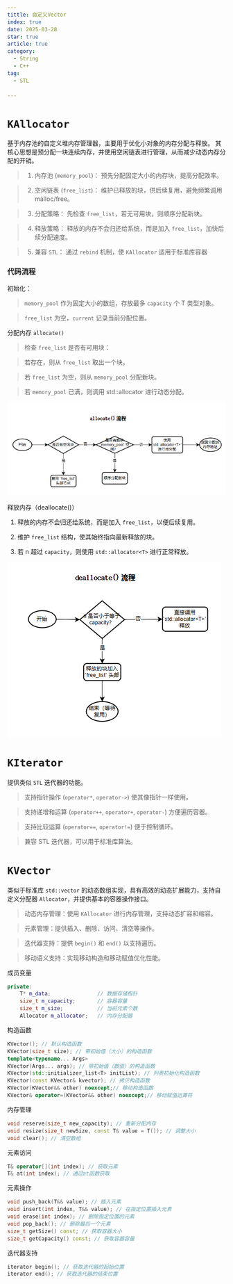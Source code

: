 ```yaml
---
tittle: 自定义Vector
index: true
date: 2025-03-28
star: true
article: true
category:
  - String
  - C++
tag:
  - STL

---
```


# `KAllocator`

基于内存池的自定义堆内存管理器，主要用于优化小对象的内存分配与释放。
其核心思想是预分配一块连续内存，并使用空闲链表进行管理，从而减少动态内存分配的开销。

> 1. 内存池 (`memory_pool`)： 预先分配固定大小的内存块，提高分配效率。

> 2. 空闲链表 (`free_list`)： 维护已释放的块，供后续复用，避免频繁调用 malloc/free。

> 3. 分配策略： 先检查 `free_list`，若无可用块，则顺序分配新块。

> 4. 释放策略： 释放的内存不会归还给系统，而是加入 `free_list`，加快后续分配速度。

> 5. 兼容 `STL`： 通过 `rebind` 机制，使 `KAllocator` 适用于标准库容器

### 代码流程

初始化：

> `memory_pool` 作为固定大小的数组，存放最多 `capacity` 个 T 类型对象。

> `free_list` 为空，`current` 记录当前分配位置。

分配内存 `allocate()`

> 检查 `free_list` 是否有可用块：

> 若存在，则从 `free_list` 取出一个块。

> 若 `free_list` 为空，则从 `memory_pool` 分配新块。

> 若 `memory_pool` 已满，则调用 std::allocator<T> 进行动态分配。

![](https://github.com/Thirty-Li/typoraImg/blob/main/blogImage/eac61daa49b40192fbe8a66b4439bfae.png?raw=true)

释放内存（deallocate()）

1. 释放的内存不会归还给系统，而是加入 `free_list`，以便后续复用。

2. 维护 `free_list` 结构，使其始终指向最新释放的块。

3. 若 n 超过 `capacity`，则使用 `std::allocator<T>` 进行正常释放。

![](https://github.com/Thirty-Li/typoraImg/blob/main/blogImage/3ad0ab1905486e3c3c6b1a7b8a950cf5.png?raw=true)

# `KIterator`

提供类似 `STL` 迭代器的功能。

> 支持指针操作 (`operator*`, `operator->`) 使其像指针一样使用。

> 支持递增和运算 (`operator++`, `operator+`, `operator-`) 方便遍历容器。

> 支持比较运算 (`operator==`, `operator!=`) 便于控制循环。

> 兼容 STL 迭代器，可以用于标准库算法。

# `KVector `

类似于标准库 `std::vector` 的动态数组实现，具有高效的动态扩展能力，支持自定义分配器 `Allocator`，并提供基本的容器操作接口。

> 动态内存管理：使用 `KAllocator` 进行内存管理，支持动态扩容和缩容。

> 元素管理：提供插入、删除、访问、清空等操作。

> 迭代器支持：提供 `begin()` 和 `end()` 以支持遍历。

> 移动语义支持：实现移动构造和移动赋值优化性能。

成员变量

``` c++
private:
    T* m_data;               // 数据存储指针
    size_t m_capacity;       // 容器容量
    size_t m_size;           // 当前元素个数
    Allocator m_allocator;   // 内存分配器
```

构造函数

``` c++
KVector(); // 默认构造函数
KVector(size_t size); // 带初始值（大小）的构造函数
template<typename... Args>
KVector(Args... args); // 带初始值（数值）的构造函数
KVector(std::initializer_list<T> initList); // 列表初始化构造函数
KVector(const KVector& kvector); // 拷贝构造函数
KVector(KVector&& other) noexcept;// 移动构造函数
KVector& operator=(KVector&& other) noexcept;// 移动赋值运算符
```

内存管理

``` c++
void reserve(size_t new_capacity); // 重新分配内存
void resize(size_t newSize, const T& value = T()); // 调整大小
void clear(); // 清空数组
```

元素访问

``` c++
T& operator[](int index); // 获取元素
T& at(int index); // 通过at函数获取
```

元素操作

``` c++
void push_back(T&& value); // 插入元素
void insert(int index, T&& value); // 在指定位置插入元素
void erase(int index); // 删除指定位置的元素
void pop_back(); // 删除最后一个元素
size_t getSize() const; // 获取容器大小
size_t getCapacity() const; // 获取容器容量
```

迭代器支持

``` c++
iterator begin(); // 获取迭代器的起始位置
iterator end(); // 获取迭代器的结束位置
```

